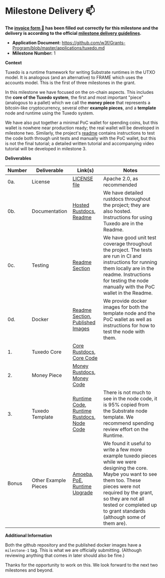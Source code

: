 # Milestone Delivery :mailbox:

**The [invoice form :pencil:](https://docs.google.com/forms/d/e/1FAIpQLSfmNYaoCgrxyhzgoKQ0ynQvnNRoTmgApz9NrMp-hd8mhIiO0A/viewform) has been filled out correctly for this milestone and the delivery is according to the official [milestone delivery guidelines](https://github.com/w3f/Grants-Program/blob/master/docs/Support%20Docs/milestone-deliverables-guidelines.md).**  

* **Application Document:** https://github.com/w3f/Grants-Program/blob/master/applications/tuxedo.md
* **Milestone Number:** 1

**Context**

Tuxedo is a runtime framework for writing Substrate runtimes in the UTXO model. It is analogous (and an alternative) to FRAME which uses the accounts model. This is the first of three milestones in the grant.

In this milestone we have focused on the on-chain aspects. This includes the **core of the Tuxedo system**, the first and most important "piece" (analogous to a pallet) which we call the **money piece** that represents a bitcoin-like cryptocurrency, several other **example pieces**, and a **template** node and runtime using the Tuxedo system.

We have also put together a minimal PoC wallet for spending coins, but this wallet is nowhere near production ready; the real wallet will be developed in milestone two. Similarly, the project's [readme](https://github.com/Off-Narrative-Labs/Tuxedo/tree/milestone-1#readme) contains instructions to test the code both through unit tests and manually with the PoC wallet, but this is not the final tutorial; a detailed written tutorial and accompanying video tutorial will be developed in milestone 3.

**Deliverables**

| Number | Deliverable | Link(s)       | Notes |
| ------ | ----------- | ------------- |------------- |
| 0a.    | License     | [LICENSE file](https://github.com/Off-Narrative-Labs/Tuxedo/blob/milestone-1/LICENSE) | Apache 2.0, as recommended | 
| 0b.    | Documentation | [Hosted Rustdocs](https://off-narrative-labs.github.io/Tuxedo), [Readme](https://github.com/Off-Narrative-Labs/Tuxedo/tree/milestone-1#readme) | We have detailed rustdocs throughout the project; they are also hosted. Instructions for using Tuxedo are in the Readme. | 
| 0c.    | Testing     | [Readme Section](https://github.com/Off-Narrative-Labs/Tuxedo#testing-and-code-quality) | We have good unit test coverage throughout the project. The tests are run in CI and instructions for running them locally are in the readme. Instructions for testing the node manually with the PoC wallet in the Readme. |
| 0d.    | Docker      | [Readme Section](https://github.com/Off-Narrative-Labs/Tuxedo#docker), [Published Images](https://github.com/orgs/Off-Narrative-Labs/packages) | We provide docker images for both the template node and the PoC wallet as well as instructions for how to test the node with them. |
| 1.     | Tuxedo Core | [Core Rustdocs](https://off-narrative-labs.github.io/Tuxedo/tuxedo_core/index.html), [Core Code](https://github.com/Off-Narrative-Labs/Tuxedo/tree/milestone-1/tuxedo-core) | |
| 2.     | Money Piece | [Money Rustdocs](https://off-narrative-labs.github.io/Tuxedo/tuxedo_template_runtime/money/index.html), [Money Code](https://github.com/Off-Narrative-Labs/Tuxedo/blob/milestone-1/tuxedo-template-runtime/src/money.rs) | |
| 3.     | Tuxedo Template | [Runtime Code](https://github.com/Off-Narrative-Labs/Tuxedo/tree/milestone-1/tuxedo-template-runtime), [Runtime Rustdocs](https://off-narrative-labs.github.io/Tuxedo/tuxedo_template_runtime/index.html), [Node Code](https://github.com/Off-Narrative-Labs/Tuxedo/tree/milestone-1/node) | There is not much to see in the node code, it is 95% copied from the Substrate node template. We recommend spending review effort on the Runtime. |
| Bonus  | Other Example Pieces | [Amoeba](https://github.com/Off-Narrative-Labs/Tuxedo/blob/milestone-1/tuxedo-template-runtime/src/amoeba.rs), [PoE](https://github.com/Off-Narrative-Labs/Tuxedo/blob/milestone-1/tuxedo-template-runtime/src/poe.rs), [Runtime Upgrade](https://github.com/Off-Narrative-Labs/Tuxedo/blob/milestone-1/tuxedo-template-runtime/src/runtime_upgrade.rs) | We found it useful to write a few more example tuxedo pieces while we were designing the core. Maybe you want to see them too. These pieces were not required by the grant, so they are not all tested or completed up to grant standards (although some of them are). |

**Additional Information**

Both the github repository and the published docker images have a `milestone-1` tag. This is what we are officially submitting. (Although reviewing anything that comes in later should also be fine.)

Thanks for the opportunity to work on this. We look forward to the next two milestones and beyond.
